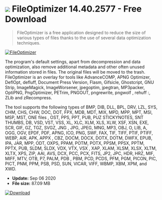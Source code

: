 # ![](https://cdn.softexe.net/static/icon/8/fileoptimizer-8853.png) FileOptimizer 14.40.2577 - Free Download

> FileOptimizer is a free application designed to reduce the size of various types of files thanks to the use of several data optimization techniques.

[![FileOptimizer](https://gallery.dpcdn.pl/imgc/Tools/20206/g_-_420x350_1.5_-_x20130811145407_0.png)](https://softexe.net/win/disks-files/other/fileoptimizer:hhec.html)

The program's default settings, apart from decompression and data optimization, also remove additional metadata and other often unused information stored in files. The original files will be moved to the trash. FileOptimizer is an overlay for tools like AdvanceCOMP, APNG Optimizer, DeflOpt, defluff, Document Press Version, Flasm, Gifsicle, Ghostcript, GNU Strip, ImageMagick, ImageWorsener, jpegoptim, jpegtran, MP3packer, OptiPNG, PngOptimizer, PETrim, PNGOUT, pngrewrite, pngwolf , rehuff :, ZLib and zRecompress.
 
 The tool supports the following types of BMP, DIB, DLL, BPL, DRV, LZL, SYS, CHM, CHS, CHW, DOC, DOT, FPX, MDB, MDT, MIX, MPD, MPP, MPT, MSI, MSP, MST, ONE files , OST, PPS, PPT, PUB, PUZ STICKYNOTES, SNT THUMBS, DB, VSD, VST, VSS, XL, XLC, XLM, XLS, XLW, XSF, XSN, EXE, SCR, GIF, GZ, TGZ, SVGZ, JNG , JPG, JPEG, MNG, MP3, OBJ, O, LIB, A, OGG, OGV, EPDF, PDF, APNG, ICO, PNG, SWF, FAX, TIF, TIFF, PTIF, PTIFF, WEBP, AIR, APK, APPX , CBZ, DOCM, DOCX, DOTX, DOTM, DWFX, EPUB, IPA, JAR, MPP, ODT, OXPS, PPAM, POTM, POTX, PPSM, PPSX, PPTM, PPTX, PUB, SLDM, SLDX, VDX, VTX, VSX , XAP, XLAM, XLSM, XLSX, XLTM, XLTX, XPS, ZIP, AAI, AVS, DCX, PCC, PCX, FITS, JP2, JPC, HDR, HRZ, MIF, MIFF, MTV, OTB, P7, PALM, PDB , PBM, PCD, PCDS, PFM, PGM, PICON, PIC, PICT, PNM, PPM, PSB, PSD, SUN, VICAR, VIFF, WBMP, XBM, XPM, and XWD.


- **Update:** Sep 06 2020
- **File size:** 87.09 MB

[![Download](https://cdn.softexe.net/static/img/download.png)](https://softexe.net/win/disks-files/other/fileoptimizer:hhec.html)

